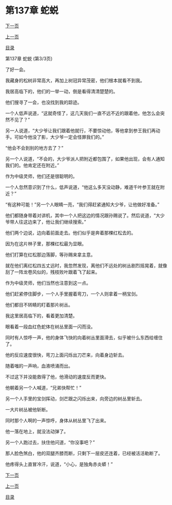 <h1>第137章   蛇蜕</h1>
            <div><p><a href="./411_%E7%AC%AC138%E7%AB%A0_%E6%9C%B1%E6%9E%9C.md">下一页</a></p><p><a href="./409_%E7%AC%AC137%E7%AB%A0_%E8%9B%87%E8%9C%95.md">上一页</a></p><p><a href="../">目录</a></p></div>
            <div><p>第137章   蛇蜕 (第3/3页)</p><p>了好一会。</p><p>我藏身的松树非常高大，再加上树冠异常茂密，他们根本就看不到我。</p><p>我居高临下的，他们的一举一动，倒是看得清清楚楚的。</p><p>他们搜寻了一会，也没找到我的踪迹。</p><p>一个人低声说道，“这就奇怪了，这几天我们一直不远不近的跟着他，他怎么会突然不见了？”</p><p>另一人说道，“大少爷让我们跟着他就行，不要惊动他，等他拿到参王我们再动手。可如今他没了影，大少爷一定会怪罪我们的。”</p><p>“他会不会到别的地方去了？”</p><p>另一个人说道，“不会的，大少爷派人把附近都包围了，如果他出现，会有人通知我们的。他肯定还在附近。”</p><p>作为中级灵师，他们还是很聪明的。</p><p>一个人忽然意识到了什么，低声说道，“他这么多天没动静，难道千叶参王就在附近？”</p><p>“有这种可能！”另一个人眼睛一亮，“我们得赶紧通知大少爷，让他做好准备。”</p><p>他们都随身带着对讲机，其中一个人把这边的情况跟孙赐说了。然后说道，“大少爷带人往这边来了，他让我们继续搜索。”</p><p>他们两个边说，边向着前面走去。他们似乎是奔着那棵红松去的。</p><p>因为在这片林子里，那棵红松最为显眼。</p><p>他们打算在红松那边落脚，等孙赐来拿主意。</p><p>就在他们离红松四五丈远时，我忽然发现，离他们不远处的树丛剧烈摇晃着，就像刮了一阵龙卷风似的，残枝败叶跟着飞了起来。</p><p>作为中级灵师，他们当然也注意到这一点。</p><p>他们赶紧停住脚步，一个人手里握着弯刀，一个人则拿着一柄宝剑。</p><p>他们都目不转睛的盯着那片树丛。</p><p>我这里居高临下的，看着更加清楚。</p><p>眼看着一段血红色蛇体在树丛里面一闪而没。</p><p>同时有人惊呼一声，他的身体飞快的向着树丛里面滑去，似乎被什么东西给缠住了。</p><p>他的反应速度很快，弯刀上面闪烁出刀芒来，向着身边斩去。</p><p>随着嗤的一声响，血液喷涌而出。</p><p>不过这下并没能救得了他，他滑动的速度反而更快。</p><p>他朝着另一个人喊道，“兄弟快帮忙！”</p><p>另一个人手里的宝剑挥动，剑芒跟之闪烁出来，向旁边的树丛里斩去。</p><p>一大片树丛被他斩断。</p><p>同时那个人啊的一声惊呼，身体从树丛里飞了出来。</p><p>他一落在地上，就没法动弹了。</p><p>另一个人跑过去，扶住他问道，“你没事吧？”</p><p>那人脸色煞白，他的双腿齐膝而断，只剩下一层皮还连着，已经被活活勒断了。</p><p>他疼得头上直冒冷汗，说道，“小心，是独角赤炎蟒！”</p></div>
            <div><p><a href="./411_%E7%AC%AC138%E7%AB%A0_%E6%9C%B1%E6%9E%9C.md">下一页</a></p><p><a href="./409_%E7%AC%AC137%E7%AB%A0_%E8%9B%87%E8%9C%95.md">上一页</a></p><p><a href="../">目录</a></p></div>